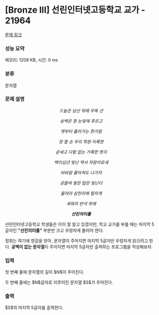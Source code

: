 # [Bronze III] 선린인터넷고등학교 교가 - 21964 

[문제 링크](https://www.acmicpc.net/problem/21964) 

### 성능 요약

메모리: 1208 KB, 시간: 0 ms

### 분류

문자열

### 문제 설명

<p style="text-align: center;"><em>드높은 남산 위에 우뚝 선</em></p>

<p style="text-align: center;"><em>송백은 흰 눈빛에 푸르고</em></p>

<p style="text-align: center;"><em>옛부터 흘러가는 한가람</em></p>

<p style="text-align: center;"><em>장 할 손 우리 학원 이룩한</em></p>

<p style="text-align: center;"><em>굳세고 다함 없는 거룩한 뜻이</em></p>

<p style="text-align: center;"><em>백이십년 빛난 역사 자랑이로세</em></p>

<p style="text-align: center;"><em>비바람 몰아쳐도 나가자</em></p>

<p style="text-align: center;"><em>공들여 쌓은 탑은 빛난다</em></p>

<p style="text-align: center;"><em>울려라 삼천리에 힘차게</em></p>

<p style="text-align: center;"><em>세워라 반석 위에</em></p>

<p style="text-align: center;"><em><strong>선린의터를</strong></em></p>

<p>선린인터넷고등학교 학생들은 이미 잘 알고 있겠지만, 학교 교가를 부를 때는 마지막 5글자인 <strong>"선린의터를"</strong> 부분만 크고 우렁차게 불러야 한다.</p>

<p>정휘는 여기에 영감을 받아, 문자열이 주어지면 마지막 5글자만 우렁차게 읽으려고 한다. <strong>공백이 없는 문자열</strong>이 주어지면 마지막 5글자만 출력하는 프로그램을 작성해보자.</p>

### 입력 

 <p>첫 번째 줄에 문자열의 길이 $N$이 주어진다.</p>

<p>두 번째 줄에는 $N$글자로 이루어진 문자열 $S$가 주어진다.</p>

### 출력 

 <p>$S$의 마지막 5글자를 출력한다.</p>

